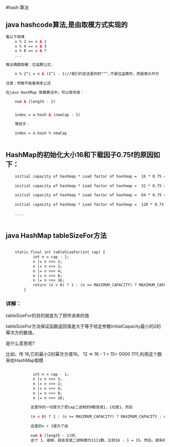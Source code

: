 #hash 算法

## java hashcode算法,是由取模方式实现的

````html
看以下规律
    x % 2 == x & 1
    x % 4 == x & 3
    x % 8 == x & 7 
    ...

推出偶数取模：位运算公式，

    n % 2^i = n & (2^i - 1)//我们约定这里的的"^",不是位运算符，而是表示开方
    
注意：奇数不能套用本公式

在java HashMap 取模算法中，可以简写成：

    num & (length - 1)


    index = e.hash & (newCap - 1) 

    等同于：

    index = e.hash % newCap
    
````

## HashMap的初始化大小16和下载因子0.75f的原因如下：
```html
    initial capacity of hashmap * Load factor of hashmap =  16 * 0.75 = 12. 
    
    initial capacity of hashmap * Load factor of hashmap =  32 * 0.75 = 24.
    
    initial capacity of hashmap * Load factor of hashmap =  64 * 0.75 = 48.
    
    initial capacity of hashmap * Load factor of hashmap =  128 * 0.75 = 96.
    
    ....
 
```

## java HashMap tableSizeFor方法
````html
    
    static final int tableSizeFor(int cap) {
            int n = cap - 1;
            n |= n >>> 1;
            n |= n >>> 2;
            n |= n >>> 4;
            n |= n >>> 8;
            n |= n >>> 16;
            return (n < 0) ? 1 : (n >= MAXIMUM_CAPACITY) ? MAXIMUM_CAPACITY : n + 1;
        }

````

### 详解：

tableSizeFor的目的就是为了把传进来的值

tableSizeFor方法保证函数返回值是大于等于给定参数initialCapacity最小的2的幂次方的数值。

是什么意思呢?

比如，传 16,它的最小2的幂次方值16。   12 => 16 - 1 = 15> 0000 1111,利用这个数来给HashMap取模

```html

            int n = cap - 1;
            n |= n >>> 1;
            n |= n >>> 2;
            n |= n >>> 4;
            n |= n >>> 8;
            n |= n >>> 16;
           
           这里作的一切是为了把cap二进制的0都变成1，1也是1，然后
           
           (n < 0) ? 1 : (n >= MAXIMUM_CAPACITY) ? MAXIMUM_CAPACITY : n + 1;
           
           这里的n + 1是为了给
           
           num & (length - 1)时，
           这个 1，减掉，就会变成二进制都为1111数，比如16 - 1 = 15，然后。就有0000 1111，这样就是为了取模  
           
```

